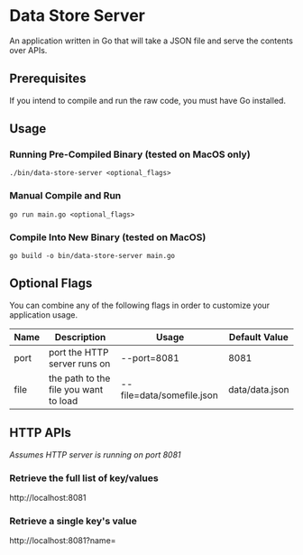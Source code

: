 # Data Store Server

An application written in Go that will take a JSON file and serve the contents over APIs.

## Prerequisites
If you intend to compile and run the raw code, you must have Go installed.

## Usage

### Running Pre-Compiled Binary (tested on MacOS only)
```
./bin/data-store-server <optional_flags>
```

### Manual Compile and Run
```
go run main.go <optional_flags>
```

### Compile Into New Binary (tested on MacOS)
```
go build -o bin/data-store-server main.go
```

## Optional Flags

You can combine any of the following flags in order to customize your application usage.

Name | Description | Usage | Default Value
---- | ----------- | ----- | -------------
port | port the HTTP server runs on | --port=8081 | 8081
file | the path to the file you want to load | --file=data/somefile.json | data/data.json

## HTTP APIs

*Assumes HTTP server is running on port 8081*

### Retrieve the full list of key/values
http://localhost:8081

### Retrieve a single key's value
http://localhost:8081?name=<key>